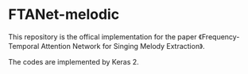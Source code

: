# FTANet-melodic
This repository is the offical implementation for the paper 《Frequency-Temporal Attention Network for Singing Melody Extraction》.

The codes are implemented by Keras 2.
